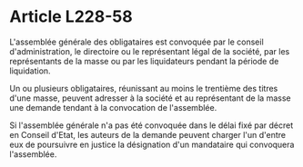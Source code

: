 # Article L228-58

<p>L'assemblée générale des obligataires est convoquée par le conseil d'administration, le directoire ou le représentant légal de la société, par les représentants de la masse ou par les liquidateurs pendant la période de liquidation.</p><p>Un ou plusieurs obligataires, réunissant au moins le trentième des titres d'une masse, peuvent adresser à la société et au représentant de la masse une demande tendant à la convocation de l'assemblée.</p><p>Si l'assemblée générale n'a pas été convoquée dans le délai fixé par décret en Conseil d'Etat, les auteurs de la demande peuvent charger l'un d'entre eux de poursuivre en justice la désignation d'un mandataire qui convoquera l'assemblée.</p>